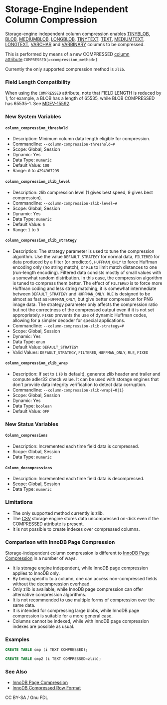 # Storage-Engine Independent Column Compression

Storage-engine independent column compression enables [TINYBLOB](../../../reference/data-types/string-data-types/tinyblob.md), [BLOB](../../../reference/data-types/string-data-types/blob.md), [MEDIUMBLOB](../../../reference/data-types/string-data-types/mediumblob.md), [LONGBLOB](../../../reference/data-types/string-data-types/longblob.md), [TINYTEXT](../../../reference/data-types/string-data-types/tinytext.md), [TEXT](../../../reference/data-types/string-data-types/text.md), [MEDIUMTEXT](../../../reference/data-types/string-data-types/mediumtext.md), [LONGTEXT](../../../reference/data-types/string-data-types/longtext.md), [VARCHAR](../../../reference/data-types/string-data-types/varchar.md) and [VARBINARY](../../../reference/data-types/string-data-types/varbinary.md) columns to be compressed.

This is performed by means of a new COMPRESSED [column attribute](../../../reference/sql-statements/data-definition/create/create-table.md#column-and-index-definitions):`COMPRESSED[=<compression_method>]`

Currently the only supported compression method is `zlib`.

### Field Length Compatibility

When using the `COMPRESSED` attribute, note that FIELD LENGTH is reduced by 1; for example, a BLOB has a length of 65535, while BLOB COMPRESSED has 65535-1. See [MDEV-15592](https://jira.mariadb.org/browse/MDEV-15592).

### New System Variables

#### `column_compression_threshold`

* Description: Minimum column data length eligible for compression.
* Commandline: `--column-compression-threshold=#`
* Scope: Global, Session
* Dynamic: Yes
* Data Type: `numeric`
* Default Value: `100`
* Range: `0` to `4294967295`

#### `column_compression_zlib_level`

* Description: zlib compression level (1 gives best speed, 9 gives best compression).
* Commandline: `--column-compression-zlib-level=#`
* Scope: Global, Session
* Dynamic: Yes
* Data Type: `numeric`
* Default Value: `6`
* Range: `1` to `9`

#### `column_compression_zlib_strategy`

* Description: The strategy parameter is used to tune the compression algorithm. Use the value `DEFAULT_STRATEGY` for normal data, `FILTERED` for data produced by a filter (or predictor), `HUFFMAN_ONLY` to force Huffman encoding only (no string match), or `RLE` to limit match distances to one (run-length encoding). Filtered data consists mostly of small values with a somewhat random distribution. In this case, the compression algorithm is tuned to compress them better. The effect of `FILTERED` is to force more Huffman coding and less string matching; it is somewhat intermediate between `DEFAULT_STRATEGY` and `HUFFMAN_ONLY`. `RLE` is designed to be almost as fast as `HUFFMAN_ONLY`, but give better compression for PNG image data. The strategy parameter only affects the compression ratio but not the correctness of the compressed output even if it is not set appropriately. `FIXED` prevents the use of dynamic Huffman codes, allowing for a simpler decoder for special applications.
* Commandline: `--column-compression-zlib-strategy=#`
* Scope: Global, Session
* Dynamic: Yes
* Data Type: `enum`
* Default Value: `DEFAULT_STRATEGY`
* Valid Values: `DEFAULT_STRATEGY`, `FILTERED`, `HUFFMAN_ONLY`, `RLE`, `FIXED`

#### `column_compression_zlib_wrap`

* Description: If set to `1` (`0` is default), generate zlib header and trailer and compute adler32 check value. It can be used with storage engines that don't provide data integrity verification to detect data corruption.
* Commandline: `--column-compression-zlib-wrap{=0|1}`
* Scope: Global, Session
* Dynamic: Yes
* Data Type: `boolean`
* Default Value: `OFF`

### New Status Variables

#### `Column_compressions`

* Description: Incremented each time field data is compressed.
* Scope: Global, Session
* Data Type: `numeric`

#### `Column_decompressions`

* Description: Incremented each time field data is decompressed.
* Scope: Global, Session
* Data Type: `numeric`

### Limitations

* The only supported method currently is zlib.
* The [CSV](../../../reference/storage-engines/csv/) storage engine stores data uncompressed on-disk even if the COMPRESSED attribute is present.
* It is not possible to create indexes over compressed columns.

### Comparison with InnoDB Page Compression

Storage-independent column compression is different to [InnoDB Page Compression](../../../reference/storage-engines/innodb/innodb-page-compression.md) in a number of ways.

* It is storage engine independent, while InnoDB page compression applies to InnoDB only.
* By being specific to a column, one can access non-compressed fields without the decompression overhead.
* Only zlib is available, while InnoDB page compression can offer alternative compression algorithms.
* It is not recommended to use multiple forms of compression over the same data.
* It is intended for compressing large blobs, while InnoDB page compression is suitable for a more general case.
* Columns cannot be indexed, while with InnoDB page compression indexes are possible as usual.

### Examples

```sql
CREATE TABLE cmp (i TEXT COMPRESSED);

CREATE TABLE cmp2 (i TEXT COMPRESSED=zlib);
```

### See Also

* [InnoDB Page Compression](../../../reference/storage-engines/innodb/innodb-page-compression.md)
* [InnoDB Compressed Row Format](../../../reference/storage-engines/innodb/innodb-row-formats/innodb-compressed-row-format.md)

CC BY-SA / Gnu FDL
